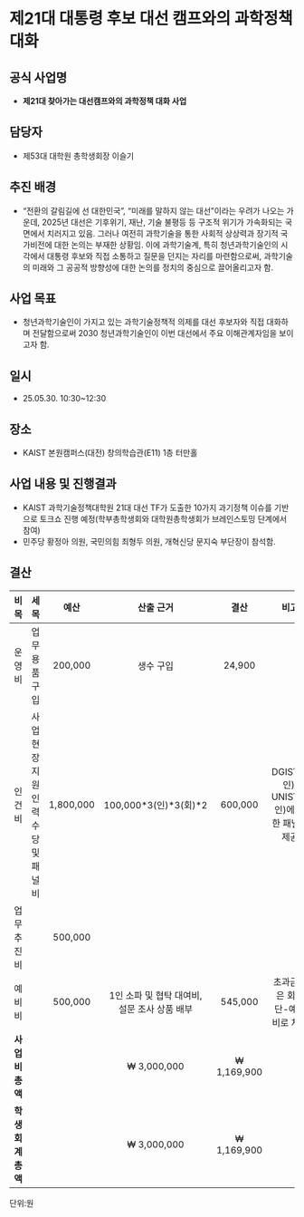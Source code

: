 제21대 대통령 후보 대선 캠프와의 과학정책대화
===

## 공식 사업명
- **제21대 찾아가는 대선캠프와의 과학정책 대화 사업**

## 담당자
- 제53대 대학원 총학생회장 이슬기

## 추진 배경
- “전환의 갈림길에 선 대한민국”, “미래를 말하지 않는 대선”이라는 우려가 나오는 가운데, 2025년 대선은 기후위기, 재난, 기술 불평등 등 구조적 위기가 가속화되는 국면에서 치러지고 있음. 그러나 여전히 과학기술을 통한 사회적 상상력과 장기적 국가비전에 대한 논의는 부재한 상황임. 이에 과학기술계, 특히 청년과학기술인의 시각에서 대통령 후보와 직접 소통하고 질문을 던지는 자리를 마련함으로써, 과학기술의 미래와 그 공공적 방향성에 대한 논의를 정치의 중심으로 끌어올리고자 함.

## 사업 목표
- 청년과학기술인이 가지고 있는 과학기술정책적 의제를 대선 후보자와 직접 대화하며 전달함으로써 2030 청년과학기술인이 이번 대선에서 주요 이해관계자임을 보이고자 함.

## 일시
- 25.05.30. 10:30~12:30

## 장소
- KAIST 본원캠퍼스(대전) 창의학습관(E11) 1층 터만홀

## 사업 내용 및 진행결과
- KAIST 과학기술정책대학원 21대 대선 TF가 도출한 10가지 과기정책 이슈를 기반으로 토크쇼 진행 예정(학부총학생회와 대학원총학생회가 브레인스토밍 단계에서 참여)
- 민주당 황정아 의원, 국민의힘 최형두 의원, 개혁신당 문지숙 부단장이 참석함.

## 결산

| **비목**  |      **세목**       | **예산**  | **산출 근거** |**결산**|**비고**|
|:-------:|:-----------------:|:-------:|:-----------------:|:-------:|:-------:|
|  운영비  | 업무용품 구입 | 200,000 |생수 구입| 24,900||
| 인건비  | 사업 현장 지원 인력 수당 및 패널비 | 1,800,000 | 100,000*3(인)*3(회)*2 | 600,000 | DGIST(1인), UNIST(2인)에 대한 패널비 제공 |
|  업무추진비  |  | 500,000 | |||
|  예비비  |  | 500,000 | 1인 소파 및 협탁 대여비, 설문 조사 상품 배부 | 545,000| 초과금액은 회장단-예비비로 처리|
|**사업비 총액**|||₩ 3,000,000 | ₩ 1,169,900 ||
|**학생회계 총액**|||₩ 3,000,000 | ₩ 1,169,900 ||


단위:원


  


